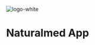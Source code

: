 ![logo-white](https://user-images.githubusercontent.com/76600539/231495078-5ed609bd-9873-4e74-ace8-7c5d0ca38fa0.png)


# Naturalmed App

